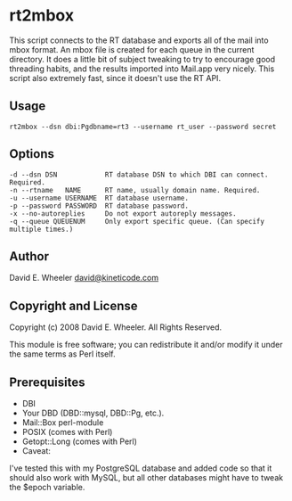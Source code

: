 # rt2mbox

This script connects to the RT database and exports all of the mail into mbox format. An mbox file is created for each queue in the current directory. It does a little bit of subject tweaking to try to encourage good threading habits, and the results imported into Mail.app very nicely. This script also extremely fast, since it doesn't use the RT API.

## Usage

    rt2mbox --dsn dbi:Pgdbname=rt3 --username rt_user --password secret

## Options

    -d --dsn DSN            RT database DSN to which DBI can connect. Required.
    -n --rtname   NAME      RT name, usually domain name. Required.
    -u --username USERNAME  RT database username.
    -p --password PASSWORD  RT database password.
    -x --no-autoreplies     Do not export autoreply messages.
    -q --queue QUEUENUM     Only export specific queue. (Can specify multiple times.)

## Author

David E. Wheeler <david@kineticode.com>

## Copyright and License

Copyright (c) 2008 David E. Wheeler. All Rights Reserved.

This module is free software; you can redistribute it and/or modify it under
the same terms as Perl itself.

## Prerequisites

-  DBI
-  Your DBD (DBD::mysql, DBD::Pg, etc.).
-  Mail::Box perl-module
-  POSIX (comes with Perl)
-  Getopt::Long (comes with Perl)
-  Caveat:

I've tested this with my PostgreSQL database and added code so that it should also work with MySQL, but all other databases might have to tweak the $epoch variable.
